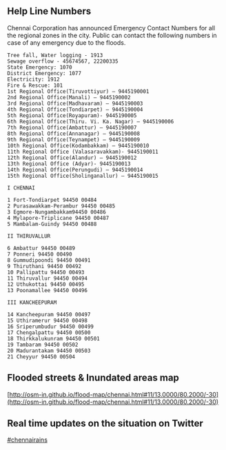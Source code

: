## Help Line Numbers
Chennai Corporation has announced Emergency Contact Numbers for all the regional zones in the city. Public can contact the following numbers in case of any emergency due to the floods.    
```    
Tree fall, Water logging - 1913   
Sewage overflow - 45674567, 22200335   
State Emergency: 1070    
District Emergency: 1077   
Electricity: 1912   
Fire & Rescue: 101   
1st Regional Office(Tiruvottiyur) – 9445190001
2nd Regional Office(Manali) – 9445190002
3rd Regional Office(Madhavaram) – 9445190003
4th Regional Office(Tondiarpet) – 9445190004
5th Regional Office(Royapuram)- 9445190005
6th Regional Office(Thiru. Vi. Ka. Nagar) – 9445190006
7th Regional Office(Ambattur) – 9445190007
8th Regional Office(Annanagar) – 9445190008
9th Regional Office(Teynampet) – 9445190009
10th Regional Office(Kodambakkam) – 9445190010
11th Regional Office (Valasaravakkam)- 9445190011
12th Regional Office(Alandur) – 9445190012
13th Regional Office (Adyar)- 9445190013
14th Regional Office(Perungudi) – 9445190014
15th Regional Office(Sholinganallur) – 9445190015

I CHENNAI

1 Fort-Tondiarpet 94450 00484
2 Purasawakkam-Perambur 94450 00485
3 Egmore-Nungambakkam94450 00486
4 Mylapore-Triplicane 94450 00487
5 Mambalam-Guindy 94450 00488

II THIRUVALLUR

6 Ambattur 94450 00489
7 Ponneri 94450 00490
8 Gummudipoondi 94450 00491
9 Thiruthani 94450 00492
10 Pallipattu 94450 00493
11 Thiruvallur 94450 00494
12 Uthukottai 94450 00495
13 Poonamallee 94450 00496

III KANCHEEPURAM

14 Kancheepuram 94450 00497
15 Uthiramerur 94450 00498
16 Sriperumbudur 94450 00499
17 Chengalpattu 94450 00500
18 Thirkkalukunram 94450 00501
19 Tambaram 94450 00502
20 Madurantakam 94450 00503
21 Cheyyur 94450 00504
```
## Flooded streets & Inundated areas map
[http://osm-in.github.io/flood-map/chennai.html#11/13.0000/80.2000/-30](http://osm-in.github.io/flood-map/chennai.html#11/13.0000/80.2000/-30)

## Real time updates on the situation on Twitter
[#chennairains](https://twitter.com/hashtag/chennairains)



